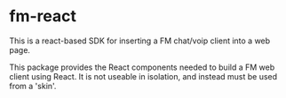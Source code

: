 # fm-react

This is a react-based SDK for inserting a FM chat/voip client into a web page.

This package provides the React components needed to build a FM web client
using React. It is not useable in isolation, and instead must be used from
a 'skin'.
